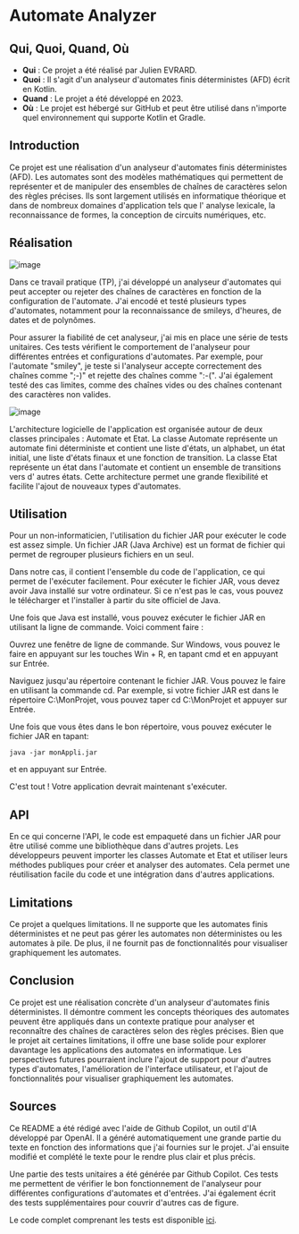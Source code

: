 # Automate Analyzer

## Qui, Quoi, Quand, Où

- **Qui** : Ce projet a été réalisé par Julien EVRARD.
- **Quoi** : Il s'agit d'un analyseur d'automates finis déterministes (AFD) écrit en Kotlin.
- **Quand** : Le projet a été développé en 2023.
- **Où** : Le projet est hébergé sur GitHub et peut être utilisé dans n'importe quel environnement qui supporte Kotlin
  et Gradle.

## Introduction

Ce projet est une réalisation d'un analyseur d'automates finis déterministes (AFD). Les automates sont des modèles
mathématiques qui permettent de représenter et de manipuler des ensembles de chaînes de caractères selon des règles
précises. Ils sont largement utilisés en informatique théorique et dans de nombreux domaines d'application tels que l'
analyse lexicale, la reconnaissance de formes, la conception de circuits numériques, etc.

## Réalisation

![image](https://github.com/Larmoire/Automate/assets/117120551/8c686609-370d-4662-9173-f9c5c4cafcf7)


Dans ce travail pratique (TP), j'ai développé un analyseur d'automates qui peut accepter ou rejeter des chaînes de
caractères en fonction de la configuration de l'automate. J'ai encodé et testé plusieurs types d'automates,
notamment pour la reconnaissance de smileys, d'heures, de dates et de polynômes.

Pour assurer la fiabilité de cet
analyseur, j'ai mis en place une série de tests unitaires. Ces tests vérifient le comportement de l'analyseur pour
différentes entrées et configurations d'automates. Par exemple, pour l'automate "smiley", je teste si
l'analyseur accepte correctement des chaînes comme ";-)" et rejette des chaînes comme ":-(".
J'ai également testé des cas limites, comme des chaînes vides ou des chaînes contenant des caractères non valides.

![image](https://github.com/Larmoire/Automate/assets/117120551/1350edc2-701c-4ac2-9093-973f24074c9e)


L'architecture logicielle
de l'application est organisée autour de deux classes principales : Automate et Etat. La classe Automate représente un
automate fini déterministe et contient une liste d'états, un alphabet, un état initial, une liste d'états finaux et une
fonction de transition. La classe Etat représente un état dans l'automate et contient un ensemble de transitions vers d'
autres états. Cette architecture permet une grande flexibilité et facilite l'ajout de nouveaux types d'automates.

## Utilisation

Pour un non-informaticien, l'utilisation du fichier JAR pour exécuter le code est assez simple.
Un fichier JAR (Java
Archive) est un format de fichier qui permet de regrouper plusieurs fichiers en un seul.

Dans notre cas, il contient
l'ensemble du code de l'application, ce qui permet de l'exécuter facilement. Pour exécuter le fichier JAR, vous devez
avoir Java installé sur votre ordinateur. Si ce n'est pas le cas, vous pouvez le télécharger et l'installer à partir du
site officiel de Java.

Une fois que Java est installé, vous pouvez exécuter le fichier JAR en utilisant la ligne de
commande. Voici comment faire :

Ouvrez une fenêtre de ligne de commande. Sur Windows, vous pouvez le faire en appuyant sur les touches Win + R, en
tapant cmd et en appuyant sur Entrée.

Naviguez jusqu'au répertoire contenant le fichier JAR. Vous pouvez le faire en utilisant la commande cd. Par exemple, si
votre fichier JAR est dans le répertoire C:\MonProjet, vous pouvez taper cd C:\MonProjet et appuyer sur Entrée.

Une fois que vous êtes dans le bon répertoire, vous pouvez exécuter le fichier JAR en tapant:

```java -jar monAppli.jar```

et en appuyant sur Entrée.

C'est tout ! Votre application devrait maintenant s'exécuter.

## API

En ce qui concerne l'API, le code est empaqueté dans un fichier JAR pour être utilisé comme une bibliothèque dans
d'autres projets. Les développeurs peuvent importer les classes Automate et Etat et utiliser leurs méthodes publiques
pour créer et analyser des automates. Cela permet une réutilisation facile du code et une intégration dans d'autres
applications.

## Limitations

Ce projet a quelques limitations. Il ne supporte que les automates finis déterministes et ne peut pas gérer les
automates non déterministes ou les automates à pile. De plus, il ne fournit pas de fonctionnalités pour visualiser
graphiquement les automates.

## Conclusion

Ce projet est une réalisation concrète d'un analyseur d'automates finis déterministes. Il démontre comment les concepts
théoriques des automates peuvent être appliqués dans un contexte pratique pour analyser et reconnaître des chaînes de
caractères selon des règles précises. Bien que le projet ait certaines limitations, il offre une base solide pour
explorer davantage les applications des automates en informatique. Les perspectives futures pourraient inclure l'ajout
de support pour d'autres types d'automates, l'amélioration de l'interface utilisateur, et l'ajout de fonctionnalités
pour visualiser graphiquement les automates.



## Sources
Ce README a été rédigé avec l'aide de Github Copilot, un outil d'IA développé par OpenAI. Il a généré automatiquement
une grande partie du texte en fonction des informations que j'ai fournies sur le projet. J'ai ensuite modifié et
complété le texte pour le rendre plus clair et plus précis.

Une partie des tests unitaires a été générée par Github Copilot. Ces tests me permettent de vérifier le bon
fonctionnement de l'analyseur pour différentes configurations d'automates et d'entrées. J'ai également écrit des tests
supplémentaires pour couvrir d'autres cas de figure.

Le code complet comprenant les tests est disponible [ici](https://github.com/Larmoire/Automate/).
